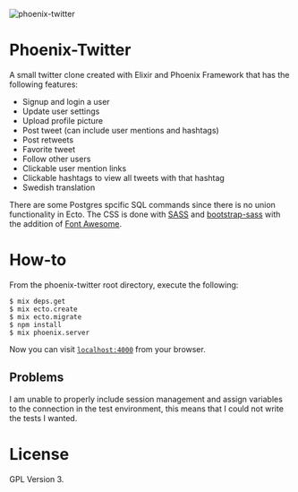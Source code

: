 ![phoenix-twitter](https://github.com/mharrys/phoenix-twitter/raw/master/scrot.png)

# Phoenix-Twitter

A small twitter clone created with Elixir and Phoenix Framework that has the
following features:

  * Signup and login a user
  * Update user settings
  * Upload profile picture
  * Post tweet (can include user mentions and hashtags)
  * Post retweets
  * Favorite tweet
  * Follow other users
  * Clickable user mention links
  * Clickable hashtags to view all tweets with that hashtag
  * Swedish translation

There are some Postgres spcific SQL commands since there is no union
functionality in Ecto. The CSS is done with [SASS](http://sass-lang.com/) and
[bootstrap-sass](https://github.com/twbs/bootstrap-sass) with the addition of
[Font Awesome](http://fontawesome.io/).

# How-to

From the phoenix-twitter root directory, execute the following:

    $ mix deps.get
    $ mix ecto.create
    $ mix ecto.migrate
    $ npm install
    $ mix phoenix.server

Now you can visit [`localhost:4000`](http://localhost:4000) from your browser.

## Problems

I am unable to properly include session management and assign variables to the
connection in the test environment, this means that I could not write the
tests I wanted.

# License

GPL Version 3.
